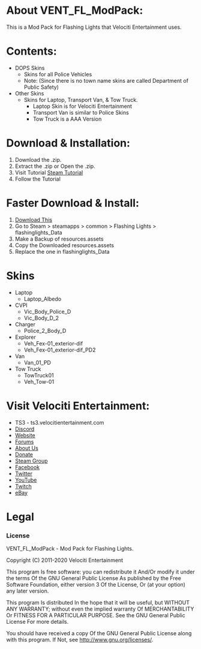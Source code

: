 # About VENT_FL_ModPack:
This is a Mod Pack for Flashing Lights that Velociti Entertainment uses.

# Contents:
* DOPS Skins
	* Skins for all Police Vehicles
	* Note: (Since there is no town name skins are called Department of Public Safety)
* Other Skins
	* Skins for Laptop, Transport Van, & Tow Truck.
		* Laptop Skin is for Velociti Entertainment
		* Transport Van is similar to Police Skins
		* Tow Truck is a AAA Version

# Download & Installation:
1) Download the .zip.
2) Extract the .zip or Open the .zip.
3) Visit Tutorial [Steam Tutorial](https://steamcommunity.com/sharedfiles/filedetails/?id=1411062152)
4) Follow the Tutorial

# Faster Download & Install:
1) [Download This](https://drive.google.com/open?id=1apsk0EQnbEbXRygFicDzjaSnkN_jA65h)
2) Go to Steam > steamapps > common > Flashing Lights > flashinglights_Data
3) Make a Backup of resources.assets
4) Copy the Downloaded resources.assets
5) Replace the one in flashinglights_Data

# Skins
* Laptop
	* Laptop_Albedo
* CVPI
	* Vic_Body_Police_D
	* Vic_Body_D_2
* Charger
	* Police_2_Body_D
* Explorer
	* Veh_Fex-01_exterior-dif
	* Veh_Fex-01_exterior-dif_PD2
* Van
	* Van_01_PD
* Tow Truck
	* TowTruck01
	* Veh_Tow-01

# Visit Velociti Entertainment:
* TS3 - ts3.velocitientertainment.com
* [Discord](http://discord.velocitientertainment.com)
* [Website](http://velocitientertainment.com/)
* [Forums](http://velocitientertainment.com/forum)
* [About Us](http://velocitientertainment.com/pc-gaming/)
* [Donate](http://velocitientertainment.com/donations/)
* [Steam Group](http://steamcommunity.com/groups/velocitientertainment)
* [Facebook](http://facebook.com/VelocitiEntertainment)
* [Twitter](http://twitter.com/VelocitiEnt)
* [YouTube](http://youtube.com/user/HumanTree92)
* [Twitch](http://twitch.tv/humantree92)
* [eBay](http://ebay.com/usr/humantree92)

# Legal
### License
VENT_FL_ModPack - Mod Pack for Flashing Lights.

Copyright (C) 2011-2020 Velociti Entertainment

This program Is free software: you can redistribute it And/Or modify it under the terms Of the GNU General Public License As published by the Free Software Foundation, either version 3 Of the License, Or (at your option) any later version.

This program Is distributed In the hope that it will be useful, but WITHOUT ANY WARRANTY; without even the implied warranty Of MERCHANTABILITY Or FITNESS FOR A PARTICULAR PURPOSE. See the GNU General Public License For more details.

You should have received a copy Of the GNU General Public License along with this program. If Not, see http://www.gnu.org/licenses/.
